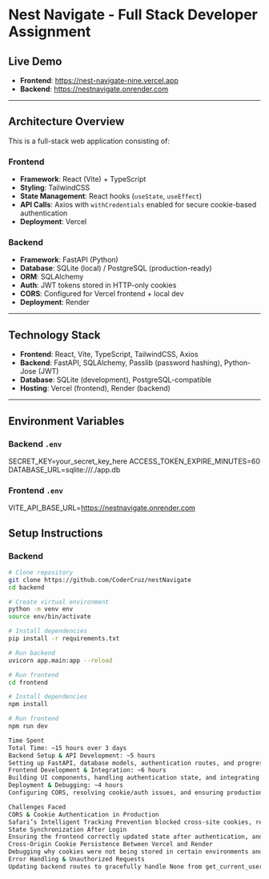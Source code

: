# Nest Navigate - Full Stack Developer Assignment

## Live Demo
- **Frontend**: https://nest-navigate-nine.vercel.app
- **Backend**: https://nestnavigate.onrender.com

---

## Architecture Overview

This is a full-stack web application consisting of:

### Frontend
- **Framework**: React (Vite) + TypeScript
- **Styling**: TailwindCSS
- **State Management**: React hooks (`useState`, `useEffect`)
- **API Calls**: Axios with `withCredentials` enabled for secure cookie-based authentication
- **Deployment**: Vercel

### Backend
- **Framework**: FastAPI (Python)
- **Database**: SQLite (local) / PostgreSQL (production-ready)
- **ORM**: SQLAlchemy
- **Auth**: JWT tokens stored in HTTP-only cookies
- **CORS**: Configured for Vercel frontend + local dev
- **Deployment**: Render

---

## Technology Stack
- **Frontend**: React, Vite, TypeScript, TailwindCSS, Axios
- **Backend**: FastAPI, SQLAlchemy, Passlib (password hashing), Python-Jose (JWT)
- **Database**: SQLite (development), PostgreSQL-compatible
- **Hosting**: Vercel (frontend), Render (backend)

---

## Environment Variables

### Backend `.env`
SECRET_KEY=your_secret_key_here
ACCESS_TOKEN_EXPIRE_MINUTES=60
DATABASE_URL=sqlite:///./app.db

### Frontend `.env`
VITE_API_BASE_URL=https://nestnavigate.onrender.com

## Setup Instructions

### Backend
```bash
# Clone repository
git clone https://github.com/CoderCruz/nestNavigate
cd backend

# Create virtual environment
python -m venv env
source env/bin/activate

# Install dependencies
pip install -r requirements.txt

# Run backend
uvicorn app.main:app --reload

# Run frontend
cd frontend

# Install dependencies
npm install

# Run frontend
npm run dev

Time Spent
Total Time: ~15 hours over 3 days
Backend Setup & API Development: ~5 hours
Setting up FastAPI, database models, authentication routes, and progress tracking.
Frontend Development & Integration: ~6 hours
Building UI components, handling authentication state, and integrating APIs.
Deployment & Debugging: ~4 hours
Configuring CORS, resolving cookie/auth issues, and ensuring production readiness.

Challenges Faced
CORS & Cookie Authentication in Production
Safari’s Intelligent Tracking Prevention blocked cross-site cookies, requiring testing across browsers and careful configuration with secure=True and samesite="none".
State Synchronization After Login
Ensuring the frontend correctly updated state after authentication, and handling isLoggedIn checks consistently across routes.
Cross-Origin Cookie Persistence Between Vercel and Render
Debugging why cookies were not being stored in certain environments and ensuring that credentials were passed correctly in Axios requests.
Error Handling & Unauthorized Requests
Updating backend routes to gracefully handle None from get_current_user instead of raising server errors, which improved stability in production.
